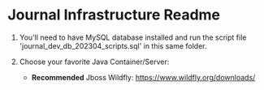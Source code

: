 # Journal Infrastructure Readme

1. You'll need to have MySQL database installed and run the script file 'journal_dev_db_202304_scripts.sql' in this same folder.

2. Choose your favorite Java Container/Server:
   - **Recommended** Jboss Wildfly: https://www.wildfly.org/downloads/

